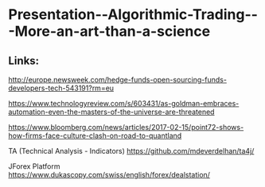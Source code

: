 <!--  ____                    _   ______               _   _____  _          ________   -->
<!-- / __ \                  | | |  ____|             | | |  __ \| |        /  ____  \  -->
<!--| |  | |_   _  __ _ _ __ | |_| |__ _   _ _ __   __| | | |__) | |       /  / ___|  \ -->
<!--| |  | | | | |/ _` | '_ \| __|  __| | | | '_ \ / _` | |  ___/| |      |  | |       |-->
<!--| |__| | |_| | (_| | | | | |_| |  | |_| | | | | (_| |_| |    | |____  |  | |___    |-->
<!-- \___\_\\__,_|\__,_|_| |_|\__|_|   \__,_|_| |_|\__,_(_)_|    |______|  \  \____|  / -->
<!--                                                                        \________/  -->

# Presentation--Algorithmic-Trading---More-an-art-than-a-science

## Links:

http://europe.newsweek.com/hedge-funds-open-sourcing-funds-developers-tech-543191?rm=eu

https://www.technologyreview.com/s/603431/as-goldman-embraces-automation-even-the-masters-of-the-universe-are-threatened

https://www.bloomberg.com/news/articles/2017-02-15/point72-shows-how-firms-face-culture-clash-on-road-to-quantland

TA (Technical Analysis - Indicators) https://github.com/mdeverdelhan/ta4j/

JForex Platform https://www.dukascopy.com/swiss/english/forex/dealstation/

